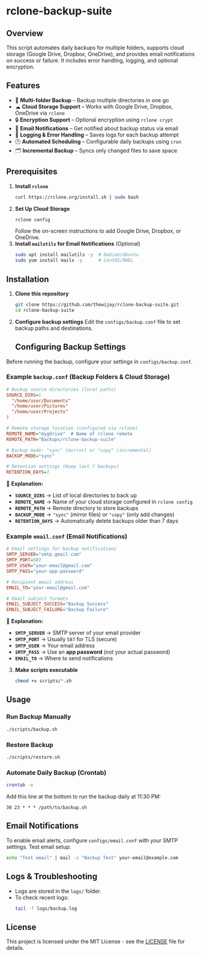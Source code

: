 # rclone-backup-suite

## Overview
This script automates daily backups for multiple folders, supports cloud storage (Google Drive, Dropbox, OneDrive), and provides email notifications on success or failure. It includes error handling, logging, and optional encryption.

## Features
- 📁 **Multi-folder Backup** – Backup multiple directories in one go
- ☁ **Cloud Storage Support** – Works with Google Drive, Dropbox, OneDrive via `rclone`
- 🔒 **Encryption Support** – Optional encryption using `rclone crypt`
- 📧 **Email Notifications** – Get notified about backup status via email
- 📝 **Logging & Error Handling** – Saves logs for each backup attempt
- 🕒 **Automated Scheduling** – Configurable daily backups using `cron`
- 🗂 **Incremental Backup** – Syncs only changed files to save space

## Prerequisites
1. **Install `rclone`**
   ```bash
   curl https://rclone.org/install.sh | sudo bash
   ```
2. **Set Up Cloud Storage**
   ```bash
   rclone config
   ```
   Follow the on-screen instructions to add Google Drive, Dropbox, or OneDrive.
3. **Install `mailutils` for Email Notifications** (Optional)
   ```bash
   sudo apt install mailutils -y  # Debian/Ubuntu
   sudo yum install mailx -y      # CentOS/RHEL
   ```

## Installation
1. **Clone this repository**
   ```bash
   git clone https://github.com/thewijay/rclone-backup-suite.git
   cd rclone-backup-suite
   ```

2. **Configure backup settings**
   Edit the `configs/backup.conf` file to set backup paths and destinations.

   ## Configuring Backup Settings
Before running the backup, configure your settings in `configs/backup.conf`.

### **Example `backup.conf` (Backup Folders & Cloud Storage)**
```ini
# Backup source directories (local paths)
SOURCE_DIRS=(
  "/home/user/Documents"
  "/home/user/Pictures"
  "/home/user/Projects"
)

# Remote storage location (configured via rclone)
REMOTE_NAME="mygdrive"  # Name of rclone remote
REMOTE_PATH="Backups/rclone-backup-suite"

# Backup mode: "sync" (mirror) or "copy" (incremental)
BACKUP_MODE="sync"

# Retention settings (Keep last 7 backups)
RETENTION_DAYS=7
```
📌 **Explanation:**  
- **`SOURCE_DIRS`** → List of local directories to back up  
- **`REMOTE_NAME`** → Name of your cloud storage configured in `rclone config`  
- **`REMOTE_PATH`** → Remote directory to store backups  
- **`BACKUP_MODE`** → `"sync"` (mirror files) or `"copy"` (only add changes)  
- **`RETENTION_DAYS`** → Automatically delete backups older than 7 days  

### **Example `email.conf` (Email Notifications)**
```ini
# Email settings for backup notifications
SMTP_SERVER="smtp.gmail.com"
SMTP_PORT=587
SMTP_USER="your-email@gmail.com"
SMTP_PASS="your-app-password"

# Recipient email address
EMAIL_TO="your-email@gmail.com"

# Email subject formats
EMAIL_SUBJECT_SUCCESS="Backup Success"
EMAIL_SUBJECT_FAILURE="Backup Failure"
```
📌 **Explanation:**  
- **`SMTP_SERVER`** → SMTP server of your email provider  
- **`SMTP_PORT`** → Usually `587` for TLS (secure)  
- **`SMTP_USER`** → Your email address  
- **`SMTP_PASS`** → Use an **app password** (not your actual password)  
- **`EMAIL_TO`** → Where to send notifications

3. **Make scripts executable**
   ```bash
   chmod +x scripts/*.sh
   ```


## Usage
### **Run Backup Manually**
```bash
./scripts/backup.sh
```

### **Restore Backup**
```bash
./scripts/restore.sh
```

### **Automate Daily Backup (Crontab)**
```bash
crontab -e
```
Add this line at the bottom to run the backup daily at 11:30 PM:
```
30 23 * * * /path/to/backup.sh
```

## Email Notifications
To enable email alerts, configure `configs/email.conf` with your SMTP settings.
Test email setup:
```bash
echo "Test email" | mail -s "Backup Test" your-email@example.com
```

## Logs & Troubleshooting
- Logs are stored in the `logs/` folder.
- To check recent logs:
  ```bash
  tail -f logs/backup.log
  ```

## License
This project is licensed under the MIT License - see the [LICENSE](LICENSE) file for details.
